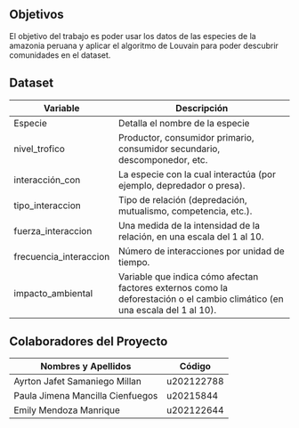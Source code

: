 ## Objetivos 
El objetivo del trabajo es poder usar los datos de las especies de la amazonia peruana y aplicar el algoritmo de Louvain para poder descubrir comunidades en el dataset.

## Dataset
| Variable  | Descripción |
| ------------- | ------------- |
| Especie  | Detalla el nombre de la especie |
| nivel_trofico  | Productor, consumidor primario, consumidor secundario, descomponedor, etc.  |
| interacción_con  | La especie con la cual interactúa (por ejemplo, depredador o presa).  |
| tipo_interaccion  | Tipo de relación (depredación, mutualismo, competencia, etc.). |
| fuerza_interaccion  | Una medida de la intensidad de la relación, en una escala del 1 al 10.  |
| frecuencia_interaccion  | Número de interacciones por unidad de tiempo.  |
| impacto_ambiental  | Variable que indica cómo afectan factores externos como la deforestación o el cambio climático (en una escala del 1 al 10).  |


## Colaboradores del Proyecto
| Nombres y Apellidos  | Código |
| ------------- | ------------- |
| Ayrton Jafet Samaniego Millan  | u202122788  |
| Paula Jimena Mancilla Cienfuegos  | u20215844  |
| Emily Mendoza Manrique  | u202122644  |
